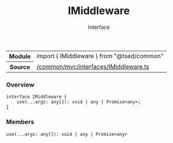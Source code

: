 
<header class="symbol-info-header"><h1 id="imiddleware">IMiddleware</h1><label class="symbol-info-type-label interface">Interface</label></header>
<!-- summary -->
<section class="symbol-info"><table class="is-full-width"><tbody><tr><th>Module</th><td><div class="lang-typescript"><span class="token keyword">import</span> { IMiddleware }&nbsp;<span class="token keyword">from</span>&nbsp;<span class="token string">"@tsed/common"</span></div></td></tr><tr><th>Source</th><td><a href="https://github.com/Romakita/ts-express-decorators/blob/v4.14.0/src//common/mvc/interfaces/IMiddleware.ts#L0-L0">/common/mvc/interfaces/IMiddleware.ts</a></td></tr></tbody></table></section>
<!-- overview -->


### Overview


<pre><code class="typescript-lang "><span class="token keyword">interface</span> IMiddleware <span class="token punctuation">{</span>
    <span class="token function">use</span><span class="token punctuation">(</span>...args<span class="token punctuation">:</span> <span class="token keyword">any</span><span class="token punctuation">[</span><span class="token punctuation">]</span><span class="token punctuation">)</span><span class="token punctuation">:</span> <span class="token keyword">void</span> | <span class="token keyword">any</span> | Promise<<span class="token keyword">any</span>><span class="token punctuation">;</span>
<span class="token punctuation">}</span></code></pre>


<!-- Parameters -->

<!-- Description -->

<!-- Members -->







### Members



<div class="method-overview">
<pre><code class="typescript-lang "><span class="token function">use</span><span class="token punctuation">(</span>...args<span class="token punctuation">:</span> <span class="token keyword">any</span><span class="token punctuation">[</span><span class="token punctuation">]</span><span class="token punctuation">)</span><span class="token punctuation">:</span> <span class="token keyword">void</span> | <span class="token keyword">any</span> | Promise<<span class="token keyword">any</span>></code></pre>
</div>








